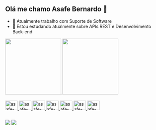 ## Olá me chamo Asafe Bernardo 👋

- 🔭 Atualmente trabalho com Suporte de Software
- 🌱 Estou estudando atualmente sobre APIs REST e Desenvolvimento Back-end

<div>
  <a href="https://github.com/asafebernardo">
  <img height="180em" src="https://github-readme-stats.vercel.app/api?username=asafebernardo&show_icons=true&theme=dark">
  <img height="180em" src="https://github-readme-stats.vercel.app/api/top-langs/?username=asafebernardo&layout=compact&theme=dark">
</div>

<div style="display inline_block"><br>
  <img aligh="center" alt="asafe-html" height="30" width="40" src="https://cdn.jsdelivr.net/gh/devicons/devicon@latest/icons/html5/html5-original-wordmark.svg">
  <img aligh="center" alt="asafe-css" height="30" width="40" src="https://cdn.jsdelivr.net/gh/devicons/devicon@latest/icons/css3/css3-original-wordmark.svg">
  <img aligh="center" alt="asafe-js" height="30" width="40" src="https://cdn.jsdelivr.net/gh/devicons/devicon@latest/icons/javascript/javascript-original.svg">
  <img aligh="center" alt="asafe-node" height="30" width="40" src="https://cdn.jsdelivr.net/gh/devicons/devicon@latest/icons/nodejs/nodejs-original-wordmark.svg">
  <img aligh="center" alt="asafe-php" height="30" width="40" src="https://cdn.jsdelivr.net/gh/devicons/devicon@latest/icons/php/php-original.svg">
  <img aligh="center" alt="asafe-mysql" height="30" width="40" src="https://cdn.jsdelivr.net/gh/devicons/devicon@latest/icons/mysql/mysql-original-wordmark.svg">
  <img aligh="center" alt="asafe-mongodb" height="30" width="40" src="https://cdn.jsdelivr.net/gh/devicons/devicon@latest/icons/mongodb/mongodb-plain-wordmark.svg">
</div>



##

<div>
  <a href="https://www.linkedin.com/in/asafe-bernardo-11b368227/"><img src="https://img.shields.io/badge/LinkedIn-0077B5?style=for-the-badge&logo=linkedin&logoColor=white"></a>
  <a href="https://www.instagram.com/asafe.kohler/"><img src="https://img.shields.io/badge/Instagram-E4405F?style=for-the-badge&logo=instagram&logoColor=white"></a>
</div>
